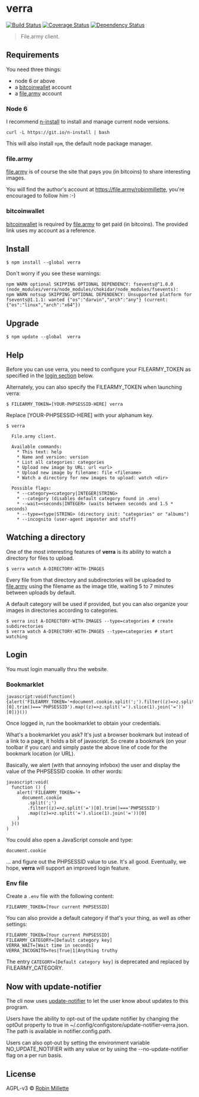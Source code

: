 # verra
[![Build Status](https://travis-ci.org/millette/verra.svg?branch=master)](https://travis-ci.org/millette/verra)
[![Coverage Status](https://coveralls.io/repos/github/millette/verra/badge.svg?branch=master)](https://coveralls.io/github/millette/verra?branch=master)
[![Dependency Status](https://gemnasium.com/badges/github.com/millette/verra.svg)](https://gemnasium.com/github.com/millette/verra)
> File.army client.

## Requirements
You need three things:

* node 6 or above
* a [bitcoinwallet][] account
* a [file.army][] account

### Node 6
I recommend [n-install][] to install and manage current node versions.

```
curl -L https://git.io/n-install | bash
```

This will also install ```npm```, the default node package manager.

### file.army
[file.army][] is of course the site that pays you (in bitcoins) to share interesting images.

You will find the author's account at <https://file.army/robinmillette>,
you're encouraged to follow him :-)

### bitcoinwallet
[bitcoinwallet][] is required by [file.army][] to get paid (in bitcoins).
The provided link uses my account as a reference.

## Install
```
$ npm install --global verra
```

Don't worry if you see these warnings:
```
npm WARN optional SKIPPING OPTIONAL DEPENDENCY: fsevents@^1.0.0 (node_modules/verra/node_modules/chokidar/node_modules/fsevents):
npm WARN notsup SKIPPING OPTIONAL DEPENDENCY: Unsupported platform for fsevents@1.1.1: wanted {"os":"darwin","arch":"any"} (current: {"os":"linux","arch":"x64"})
```

## Upgrade
```
$ npm update --global  verra
```

## Help
Before you can use verra, you need to configure your FILEARMY_TOKEN
as specified in the [login section](#login) below.

Alternately, you can also specify the FILEARMY_TOKEN when launching verra:

```
$ FILEARMY_TOKEN=[YOUR-PHPSESSID-HERE] verra
```

Replace [YOUR-PHPSESSID-HERE] with your alphanum key.

```
$ verra

  File.army client.

  Available commands:
    * This text: help
    * Name and version: version
    * List all categories: categories
    * Upload new image by URL: url <url>
    * Upload new image by filename: file <filename>
    * Watch a directory for new images to upload: watch <dir>

  Possible flags:
    * --category=<category|INTEGER|STRING>
    * --category (disables default category found in .env)
    * --wait=<seconds|INTEGER> (waits between seconds and 1.5 * seconds)
    * --type=<type|STRING> (directory init: "categories" or "albums")
    * --incognito (user-agent imposter and stuff)
```

## Watching a directory
One of the most interesting features of **verra** is its ability
to watch a directory for files to upload.

```
$ verra watch A-DIRECTORY-WITH-IMAGES
```

Every file from that directory and subdirectories will be uploaded
to [file.army][] using the filename as the image title,
waiting 5 to 7 minutes between uploads by default.

A default category will be used if provided, but you can also
organize your images in directories according to categories.

```
$ verra init A-DIRECTORY-WITH-IMAGES --type=categories # create subdirectories
$ verra watch A-DIRECTORY-WITH-IMAGES --type=categories # start watching
```

## Login
You must login manually thru the website.

### Bookmarklet
```
javascript:void(function(){alert('FILEARMY_TOKEN='+document.cookie.split(';').filter((z)=>z.split('=')[0].trim()==='PHPSESSID').map((z)=>z.split('=').slice(1).join('='))[0])}())
```

Once logged in, run the bookmarklet to obtain your credentials.

What's a bookmarklet you ask? It's just a browser bookmark but instead
of a link to a page, it holds a bit of javascript. So create a bookmark
(on your toolbar if you can) and simply paste the above line of code
for the bookmark location (or URL).

Basically, we alert (with that annoying infobox) the user and display
the value of the PHPSESSID cookie. In other words:
```
javascript:void(
  function () {
    alert('FILEARMY_TOKEN='+
      document.cookie
        .split(';')
        .filter((z)=>z.split('=')[0].trim()==='PHPSESSID')
        .map((z)=>z.split('=').slice(1).join('='))[0]
    )
  }()
)
```

You could also open a JavaScript console and type:
```
document.cookie
```

... and figure out the PHPSESSID value to use. It's all good.
Eventually, we hope, **verra** will support an improved login feature.

### Env file
Create a ```.env``` file with the following content:

```
FILEARMY_TOKEN=[Your current PHPSESSID]
```

You can also provide a default category if that's your thing,
as well as other settings:
```
FILEARMY_TOKEN=[Your current PHPSESSID]
FILEARMY_CATEGORY=[Default category key]
VERRA_WAIT=[Wait time in seconds]
VERRA_INCOGNITO=Yes|True|1|Anything truthy
```

The entry ```CATEGORY=[Default category key]``` is deprecated
and replaced by FILEARMY_CATEGORY.

## Now with update-notifier
The cli now uses [update-notifier][] to let the user know about updates to this program.

Users have the ability to opt-out of the update notifier by changing
the optOut property to true in ~/.config/configstore/update-notifier-verra.json.
The path is available in notifier.config.path.

Users can also opt-out by setting the environment variable NO_UPDATE_NOTIFIER
with any value or by using the --no-update-notifier flag on a per run basis.

## License
AGPL-v3 © [Robin Millette][]

[Robin Millette]: <http://robin.millette.info>
[update-notifier]: <https://github.com/yeoman/update-notifier>
[bitcoinwallet]: <https://bitcoinwallet.com/?rb=21d8e442-fe14-11e6-9d6c-1866da6cbe53>
[file.army]: <https://file.army/>
[n-install]: <https://github.com/mklement0/n-install>
